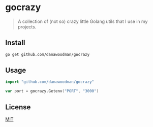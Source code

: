 # gocrazy

> A collection of (not so) crazy little Golang utils that I use in my projects.

## Install

```bash
go get github.com/danawoodman/gocrazy
```

## Usage

```go
import "github.com/danawoodman/gocrazy"

var port = gocrazy.Getenv("PORT", "3000")
```

## License

[MIT](./LICENSE.md)
